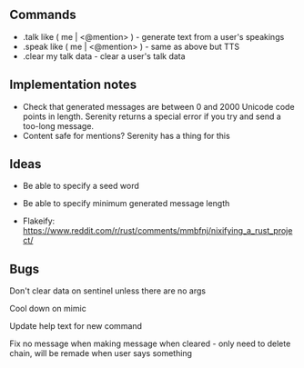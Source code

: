 ## Commands
- .talk like ( me | <@mention> ) - generate text from a user's speakings
- .speak like ( me | <@mention> ) - same as above but TTS
- .clear my talk data - clear a user's talk data

## Implementation notes
- Check that generated messages are between 0 and 2000 Unicode code points in length. Serenity returns a special error if you try and send a too-long message.
- Content safe for mentions? Serenity has a thing for this

## Ideas
- Be able to specify a seed word
- Be able to specify minimum generated message length

- Flakeify: https://www.reddit.com/r/rust/comments/mmbfnj/nixifying_a_rust_project/

## Bugs
Don't clear data on sentinel unless there are no args

Cool down on mimic

Update help text for new command

Fix no message when making message when cleared - only need to delete chain, will be remade when user says something
